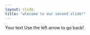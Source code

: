 ```yaml
---
layout: slide
title: "wlecome to our second slide!"
---
```

Your text
Use the left arrow to go back!

